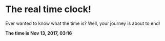 # The real time clock!

Ever wanted to know what the time is? Well, your journey is about to end!

**The time is Nov 13, 2017, 03:16**